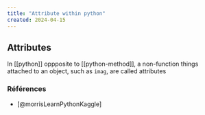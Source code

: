 ```yaml
---
title: "Attribute within python"
created: 2024-04-15
---
```


## Attributes

In [[python]] oppposite to [[python-method]], a non-function things attached to
an object, such as `imag`, are called attributes

### Références

- [@morrisLearnPythonKaggle]
